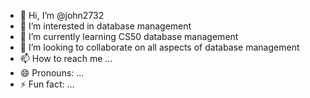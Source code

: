 - 👋 Hi, I’m @john2732
- 👀 I’m interested in database management
- 🌱 I’m currently learning CS50 database management
- 💞️ I’m looking to collaborate on all aspects of database management
- 📫 How to reach me ...
- 😄 Pronouns: ...
- ⚡ Fun fact: ...

<!---
john2732/john2732 is a ✨ special ✨ repository because its `README.md` (this file) appears on your GitHub profile.
You can click the Preview link to take a look at your changes.
--->
